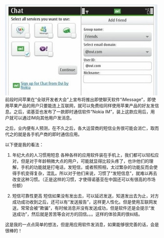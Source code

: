 <img src="/blog/images/shortmessage.jpg"/>
前段时间苹果在“全球开发者大会”上宣布将推出即使聊天软件“iMessage”，即使用苹果产品的用户只要能连上互联网，就可以免费给同样使用苹果产品的好友发信息。之后，诺基亚也发布了一款即时通信软件“Nokia IM”，装上这款应用后，用户就可以通过IM向其他用户发消息。

之后，业内便有人预测，在不久之后，各大运营商的短信业务很可能会消亡，取而代之的就是各手机产商的即时通信应用。

以下便是我的看法：

1. 年纪大点的人习惯用短息
各种各样的应用软件装在手机上，我们都可以轻松应对，但是对于年龄稍微大点的用户，可能就显得比较头疼了，也许他们的理解，手机的功能就是打电话，发短信，或者照照相，太过繁杂的功能反而会使得手机变得复杂，混乱。所以对于他们来说，习惯了“发短信息”，就难以再去改变这种习惯。（正是这样的习惯，才使得诺基亚在中国还可以有很高的市场份额）

2. 短信可靠性更高
短信如果没有发出去，可以延迟发送，知道发出去为止，对方成功成功收到之后，还可以有“发送报告”，这样更人性化。但是使用互联网发送，常常会被“欺骗”，有时候消息并没有发送成功，但是软件还是会提示“发送成功”，然后就是苦苦等会对方的回信。。。这样的体验真的很纠结。

这是我的一点点简单的想法，但是用应用软件发消息，如果能够很完善的话，会是很棒的！